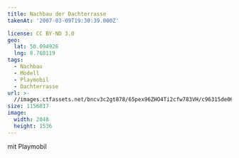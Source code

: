 ```yaml
---
title: Nachbau der Dachterrasse
takenAt: '2007-03-09T19:30:39.000Z'

license: CC BY-ND 3.0
geo:
  lat: 50.094926
  lng: 8.768119
tags:
  - Nachbau
  - Modell
  - Playmobil
  - Dachterrasse
url: >-
  //images.ctfassets.net/bncv3c2gt878/65pex96ZHO4Ti2cfw783VH/c96315de066f8de7f502859ef6383c65/nachbau-der-dachterrasse_4505147456_o
size: 1156817
image:
  width: 2048
  height: 1536
---
```


mit Playmobil
